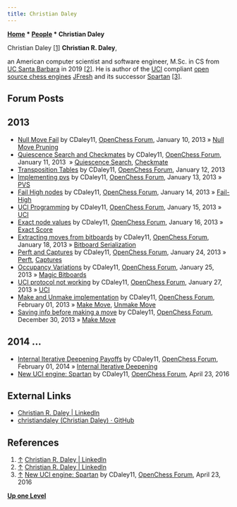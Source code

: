 ```yaml
---
title: Christian Daley
---
```

**[Home](Home "Home") * [People](People "People") * Christian Daley**

[](File:ChristianRDaley.jpg) Christian Daley <a id="cite-note-1" href="#cite-ref-1">[1]</a>
**Christian R. Daley**,

an American computer scientist and software engineer, M.Sc. in CS from [UC Santa Barbara](https://en.wikipedia.org/wiki/University_of_California,_Santa_Barbara) in 2019 <a id="cite-note-2" href="#cite-ref-2">[2]</a>.
He is author of the [UCI](UCI "UCI") compliant [open source chess engines](Category:Open_Source "Category:Open Source") [JFresh](JFresh "JFresh") and its successor [Spartan](Spartan "Spartan") <a id="cite-note-3" href="#cite-ref-3">[3]</a>.

## Forum Posts

## 2013

- [Null Move Fail](http://www.open-chess.org/viewtopic.php?f=5&t=2210) by CDaley11, [OpenChess Forum](Computer_Chess_Forums "Computer Chess Forums"), January 10, 2013 » [Null Move Pruning](Null_Move_Pruning "Null Move Pruning")
- [Quiescence Search and Checkmates](http://www.open-chess.org/viewtopic.php?f=5&t=2212) by CDaley11, [OpenChess Forum](Computer_Chess_Forums "Computer Chess Forums"), January 11, 2013  » [Quiescence Search](Quiescence_Search "Quiescence Search"), [Checkmate](Checkmate "Checkmate")
- [Transposition Tables](http://www.open-chess.org/viewtopic.php?f=5&t=2214) by CDaley11, [OpenChess Forum](Computer_Chess_Forums "Computer Chess Forums"), January 12, 2013
- [Implementing pvs](http://www.open-chess.org/viewtopic.php?f=5&t=2218) by CDaley11, [OpenChess Forum](Computer_Chess_Forums "Computer Chess Forums"), January 13, 2013 » [PVS](Principal_Variation_Search "Principal Variation Search")
- [Fail High nodes](http://www.open-chess.org/viewtopic.php?f=5&t=2220) by CDaley11, [OpenChess Forum](Computer_Chess_Forums "Computer Chess Forums"), January 14, 2013 » [Fail-High](Fail-High "Fail-High")
- [UCI Programming](http://www.open-chess.org/viewtopic.php?f=5&t=2221) by CDaley11, [OpenChess Forum](Computer_Chess_Forums "Computer Chess Forums"), January 15, 2013 » [UCI](UCI "UCI")
- [Exact node values](http://www.open-chess.org/viewtopic.php?f=5&t=2225) by CDaley11, [OpenChess Forum](Computer_Chess_Forums "Computer Chess Forums"), January 16, 2013 » [Exact Score](Exact_Score "Exact Score")
- [Extracting moves from bitboards](http://www.open-chess.org/viewtopic.php?f=5&t=2228) by CDaley11, [OpenChess Forum](Computer_Chess_Forums "Computer Chess Forums"), January 18, 2013 » [Bitboard Serialization](Bitboard_Serialization "Bitboard Serialization")
- [Perft and Captures](http://www.open-chess.org/viewtopic.php?f=5&t=2238) by CDaley11, [OpenChess Forum](Computer_Chess_Forums "Computer Chess Forums"), January 24, 2013 » [Perft](Perft "Perft"), [Captures](Captures "Captures")
- [Occupancy Variations](http://www.open-chess.org/viewtopic.php?f=5&t=2240) by CDaley11, [OpenChess Forum](Computer_Chess_Forums "Computer Chess Forums"), January 25, 2013 » [Magic Bitboards](Magic_Bitboards "Magic Bitboards")
- [UCI protocol not working](http://www.open-chess.org/viewtopic.php?f=5&t=2245) by CDaley11, [OpenChess Forum](Computer_Chess_Forums "Computer Chess Forums"), January 27, 2013 » [UCI](UCI "UCI")
- [Make and Unmake implementation](http://www.open-chess.org/viewtopic.php?f=5&t=2250) by CDaley11, [OpenChess Forum](Computer_Chess_Forums "Computer Chess Forums"), February 01, 2013 » [Make Move](Make_Move "Make Move"), [Unmake Move](Unmake_Move "Unmake Move")
- [Saving info before making a move](http://www.open-chess.org/viewtopic.php?f=5&t=2554) by CDaley11, [OpenChess Forum](Computer_Chess_Forums "Computer Chess Forums"), December 30, 2013 » [Make Move](Make_Move "Make Move")

## 2014 ...

- [Internal Iterative Deepening Payoffs](http://www.open-chess.org/viewtopic.php?f=5&t=2585) by CDaley11, [OpenChess Forum](Computer_Chess_Forums "Computer Chess Forums"), February 01, 2014 » [Internal Iterative Deepening](Internal_Iterative_Deepening "Internal Iterative Deepening")
- [New UCI engine: Spartan](http://www.open-chess.org/viewtopic.php?f=7&t=2973) by CDaley11, [OpenChess Forum](Computer_Chess_Forums "Computer Chess Forums"), April 23, 2016

## External Links

- [Christian R. Daley | LinkedIn](https://www.linkedin.com/in/christiandaley/)
- [christiandaley (Christian Daley) · GitHub](https://github.com/christiandaley)

## References

1. <a id="cite-ref-1" href="#cite-note-1">↑</a> [Christian R. Daley | LinkedIn](https://www.linkedin.com/in/christiandaley/)
1. <a id="cite-ref-2" href="#cite-note-2">↑</a> [Christian R. Daley | LinkedIn](https://www.linkedin.com/in/christiandaley/)
1. <a id="cite-ref-3" href="#cite-note-3">↑</a> [New UCI engine: Spartan](http://www.open-chess.org/viewtopic.php?f=7&t=2973) by CDaley11, [OpenChess Forum](Computer_Chess_Forums "Computer Chess Forums"), April 23, 2016

**[Up one Level](People "People")**

